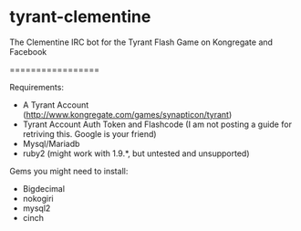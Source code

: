 tyrant-clementine
=================

The Clementine IRC bot for the Tyrant Flash Game on Kongregate and Facebook


=================

Requirements:
* A Tyrant Account (http://www.kongregate.com/games/synapticon/tyrant)
* Tyrant Account Auth Token and Flashcode (I am not posting a guide for retriving this. Google is your friend)
* Mysql/Mariadb
* ruby2 (might work with 1.9.*, but untested and unsupported)


Gems you might need to install:
* Bigdecimal
* nokogiri
* mysql2
* cinch
